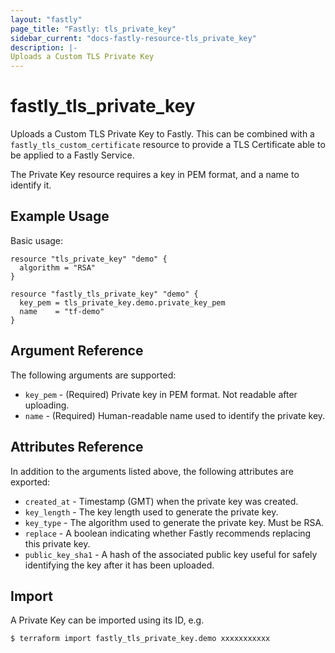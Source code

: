 ```yaml
---
layout: "fastly"
page_title: "Fastly: tls_private_key"
sidebar_current: "docs-fastly-resource-tls_private_key"
description: |-
Uploads a Custom TLS Private Key
---
```


# fastly_tls_private_key

Uploads a Custom TLS Private Key to Fastly. This can be combined with a `fastly_tls_custom_certificate` resource to provide a TLS Certificate able to be applied to a Fastly Service.

The Private Key resource requires a key in PEM format, and a name to identify it.

## Example Usage

Basic usage:

```hcl
resource "tls_private_key" "demo" {
  algorithm = "RSA"
}

resource "fastly_tls_private_key" "demo" {
  key_pem = tls_private_key.demo.private_key_pem
  name    = "tf-demo"
}
```

## Argument Reference

The following arguments are supported:

* `key_pem` - (Required) Private key in PEM format. Not readable after uploading.
* `name` - (Required) Human-readable name used to identify the private key.

## Attributes Reference

In addition to the arguments listed above, the following attributes are exported:

* `created_at` - Timestamp (GMT) when the private key was created.
* `key_length` - The key length used to generate the private key.
* `key_type` - The algorithm used to generate the private key. Must be RSA.
* `replace` - A boolean indicating whether Fastly recommends replacing this private key.
* `public_key_sha1` - A hash of the associated public key useful for safely identifying the key after it has been uploaded.

## Import

A Private Key can be imported using its ID, e.g.

```
$ terraform import fastly_tls_private_key.demo xxxxxxxxxxx
```
